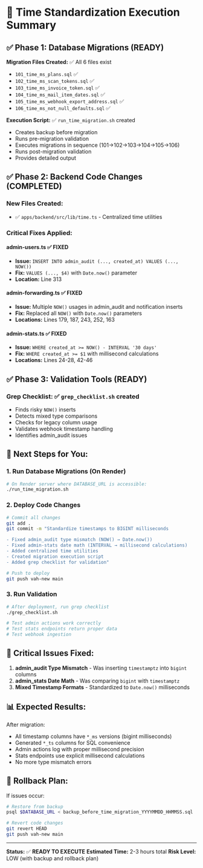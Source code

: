 # 🚀 Time Standardization Execution Summary

## ✅ **Phase 1: Database Migrations (READY)**

**Migration Files Created:** ✅ All 6 files exist
- `101_time_ms_plans.sql` ✅
- `102_time_ms_scan_tokens.sql` ✅  
- `103_time_ms_invoice_token.sql` ✅
- `104_time_ms_mail_item_dates.sql` ✅
- `105_time_ms_webhook_export_address.sql` ✅
- `106_time_ms_not_null_defaults.sql` ✅

**Execution Script:** ✅ `run_time_migration.sh` created
- Creates backup before migration
- Runs pre-migration validation
- Executes migrations in sequence (101→102→103→104→105→106)
- Runs post-migration validation
- Provides detailed output

## ✅ **Phase 2: Backend Code Changes (COMPLETED)**

### **New Files Created:**
- ✅ `apps/backend/src/lib/time.ts` - Centralized time utilities

### **Critical Fixes Applied:**

#### **admin-users.ts** ✅ FIXED
- **Issue:** `INSERT INTO admin_audit (..., created_at) VALUES (..., NOW())`
- **Fix:** `VALUES (..., $4)` with `Date.now()` parameter
- **Location:** Line 313

#### **admin-forwarding.ts** ✅ FIXED  
- **Issue:** Multiple `NOW()` usages in admin_audit and notification inserts
- **Fix:** Replaced all `NOW()` with `Date.now()` parameters
- **Locations:** Lines 179, 187, 243, 252, 163

#### **admin-stats.ts** ✅ FIXED
- **Issue:** `WHERE created_at >= NOW() - INTERVAL '30 days'`
- **Fix:** `WHERE created_at >= $1` with millisecond calculations
- **Locations:** Lines 24-28, 42-46

## ✅ **Phase 3: Validation Tools (READY)**

### **Grep Checklist:** ✅ `grep_checklist.sh` created
- Finds risky `NOW()` inserts
- Detects mixed type comparisons  
- Checks for legacy column usage
- Validates webhook timestamp handling
- Identifies admin_audit issues

## 🎯 **Next Steps for You:**

### **1. Run Database Migrations (On Render)**
```bash
# On Render server where DATABASE_URL is accessible:
./run_time_migration.sh
```

### **2. Deploy Code Changes**
```bash
# Commit all changes
git add .
git commit -m "Standardize timestamps to BIGINT milliseconds

- Fixed admin_audit type mismatch (NOW() → Date.now())
- Fixed admin-stats date math (INTERVAL → millisecond calculations)  
- Added centralized time utilities
- Created migration execution script
- Added grep checklist for validation"

# Push to deploy
git push vah-new main
```

### **3. Run Validation**
```bash
# After deployment, run grep checklist
./grep_checklist.sh

# Test admin actions work correctly
# Test stats endpoints return proper data
# Test webhook ingestion
```

## 🚨 **Critical Issues Fixed:**

1. **admin_audit Type Mismatch** - Was inserting `timestamptz` into `bigint` columns
2. **admin_stats Date Math** - Was comparing `bigint` with `timestamptz` 
3. **Mixed Timestamp Formats** - Standardized to `Date.now()` milliseconds

## 📊 **Expected Results:**

After migration:
- All timestamp columns have `*_ms` versions (bigint milliseconds)
- Generated `*_ts` columns for SQL convenience
- Admin actions log with proper millisecond precision
- Stats endpoints use explicit millisecond calculations
- No more type mismatch errors

## 🔄 **Rollback Plan:**

If issues occur:
```bash
# Restore from backup
psql $DATABASE_URL < backup_before_time_migration_YYYYMMDD_HHMMSS.sql

# Revert code changes
git revert HEAD
git push vah-new main
```

---

**Status:** ✅ **READY TO EXECUTE**
**Estimated Time:** 2-3 hours total
**Risk Level:** LOW (with backup and rollback plan)
